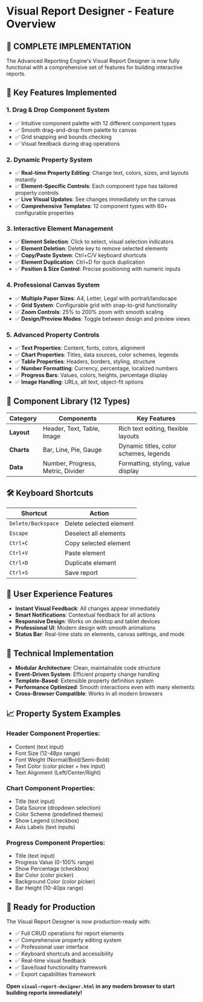 # Visual Report Designer - Feature Overview

## 🎉 **COMPLETE IMPLEMENTATION**

The Advanced Reporting Engine's Visual Report Designer is now fully functional with a comprehensive set of features for building interactive reports.

## 🚀 **Key Features Implemented**

### 1. **Drag & Drop Component System**
- ✅ Intuitive component palette with 12 different component types
- ✅ Smooth drag-and-drop from palette to canvas
- ✅ Grid snapping and bounds checking
- ✅ Visual feedback during drag operations

### 2. **Dynamic Property System**
- ✅ **Real-time Property Editing**: Change text, colors, sizes, and layouts instantly
- ✅ **Element-Specific Controls**: Each component type has tailored property controls
- ✅ **Live Visual Updates**: See changes immediately on the canvas
- ✅ **Comprehensive Templates**: 12 component types with 60+ configurable properties

### 3. **Interactive Element Management**
- ✅ **Element Selection**: Click to select, visual selection indicators
- ✅ **Element Deletion**: Delete key to remove selected elements
- ✅ **Copy/Paste System**: Ctrl+C/V keyboard shortcuts
- ✅ **Element Duplication**: Ctrl+D for quick duplication
- ✅ **Position & Size Control**: Precise positioning with numeric inputs

### 4. **Professional Canvas System**
- ✅ **Multiple Paper Sizes**: A4, Letter, Legal with portrait/landscape
- ✅ **Grid System**: Configurable grid with snap-to-grid functionality
- ✅ **Zoom Controls**: 25% to 200% zoom with smooth scaling
- ✅ **Design/Preview Modes**: Toggle between design and preview views

### 5. **Advanced Property Controls**
- ✅ **Text Properties**: Content, fonts, colors, alignment
- ✅ **Chart Properties**: Titles, data sources, color schemes, legends
- ✅ **Table Properties**: Headers, borders, styling, structure
- ✅ **Number Formatting**: Currency, percentage, localized numbers
- ✅ **Progress Bars**: Values, colors, heights, percentage display
- ✅ **Image Handling**: URLs, alt text, object-fit options

## 🎯 **Component Library (12 Types)**

| Category | Components | Key Features |
|----------|------------|--------------|
| **Layout** | Header, Text, Table, Image | Rich text editing, flexible layouts |
| **Charts** | Bar, Line, Pie, Gauge | Dynamic titles, color schemes, legends |
| **Data** | Number, Progress, Metric, Divider | Formatting, styling, value display |

## 🛠 **Keyboard Shortcuts**

| Shortcut | Action |
|----------|--------|
| `Delete/Backspace` | Delete selected element |
| `Escape` | Deselect all elements |
| `Ctrl+C` | Copy selected element |
| `Ctrl+V` | Paste element |
| `Ctrl+D` | Duplicate element |
| `Ctrl+S` | Save report |

## 💫 **User Experience Features**

- **Instant Visual Feedback**: All changes appear immediately
- **Smart Notifications**: Contextual feedback for all actions
- **Responsive Design**: Works on desktop and tablet devices
- **Professional UI**: Modern design with smooth animations
- **Status Bar**: Real-time stats on elements, canvas settings, and mode

## 🔧 **Technical Implementation**

- **Modular Architecture**: Clean, maintainable code structure
- **Event-Driven System**: Efficient property change handling
- **Template-Based**: Extensible property definition system
- **Performance Optimized**: Smooth interactions even with many elements
- **Cross-Browser Compatible**: Works in all modern browsers

## 📈 **Property System Examples**

### Header Component Properties:
- Content (text input)
- Font Size (12-48px range)
- Font Weight (Normal/Bold/Semi-Bold)
- Text Color (color picker + hex input)
- Text Alignment (Left/Center/Right)

### Chart Component Properties:
- Title (text input)
- Data Source (dropdown selection)
- Color Scheme (predefined themes)
- Show Legend (checkbox)
- Axis Labels (text inputs)

### Progress Component Properties:
- Title (text input)
- Progress Value (0-100% range)
- Show Percentage (checkbox)
- Bar Color (color picker)
- Background Color (color picker)
- Bar Height (10-40px range)

## 🎊 **Ready for Production**

The Visual Report Designer is now production-ready with:
- ✅ Full CRUD operations for report elements
- ✅ Comprehensive property editing system
- ✅ Professional user interface
- ✅ Keyboard shortcuts and accessibility
- ✅ Real-time visual feedback
- ✅ Save/load functionality framework
- ✅ Export capabilities framework

**Open `visual-report-designer.html` in any modern browser to start building reports immediately!**
